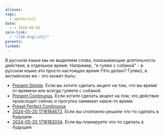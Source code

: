 ```yaml
---
aliases: 
tags:
  - зрелость/🌱
date:
  - - 2024-04-02
zero-link:
  - "[[00 English]]"
parents: 
linked:
---
```

В русском языке мы не выделяем слова, показывающие длительность действия, в отдельное время. Например, "я гуляю с собакой" - в русском языке это просто настоящее время (Что делаю? Гуляю), в английском же - это может быть:
- [Present Simple](Present%20Simple.md). Если вы хотите сделать акцент на том, что вы время от времени или всегда гуляете с собакой
- [Present Continuous](Present%20Continuous.md). Если хотите сделать акцент на том, что действие происходит сейчас и прогулка занимает какое-то время
- [Preset Perfect Continuous](Preset%20Perfect%20Continuous.md)
- [2024-05-20 1716184672](2024-05-20%201716184672.md). Если вы спонтанно решили что-то сделать в будущем.
- [2024-05-20 1716183034](2024-05-20%201716183034.md). Если вы планируете что-то сделать в будущем